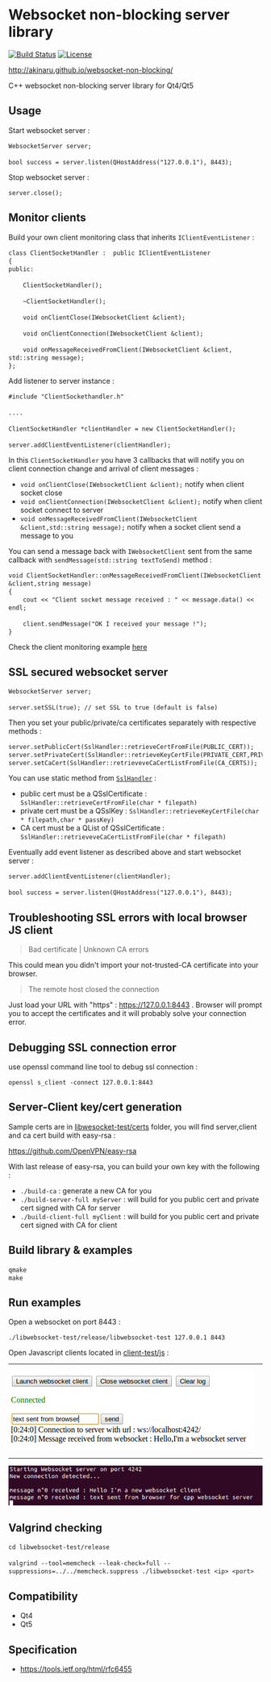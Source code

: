 # Websocket non-blocking server library

[![Build Status](https://travis-ci.org/akinaru/websocket-non-blocking.svg?branch=master)](https://travis-ci.org/akinaru/websocket-non-blocking)
[![License](http://img.shields.io/:license-mit-blue.svg)](LICENSE.md)

http://akinaru.github.io/websocket-non-blocking/

C++ websocket non-blocking server library for Qt4/Qt5

## Usage

Start websocket server :
```
WebsocketServer server;

bool success = server.listen(QHostAddress("127.0.0.1"), 8443);
```

Stop websocket server :
```
server.close();
```

## Monitor clients

Build your own client monitoring class that inherits `IClientEventListener` : 

```
class ClientSocketHandler :  public IClientEventListener
{
public:

    ClientSocketHandler();

    ~ClientSocketHandler();

    void onClientClose(IWebsocketClient &client);

    void onClientConnection(IWebsocketClient &client);

    void onMessageReceivedFromClient(IWebsocketClient &client, std::string message);
};
```

Add listener to server instance : 

```
#include "ClientSockethandler.h"

....

ClientSocketHandler *clientHandler = new ClientSocketHandler();

server.addClientEventListener(clientHandler);
```

In this `ClientSocketHandler` you have 3 callbacks that will notify you on client connection change and arrival of client messages :

* `void onClientClose(IWebsocketClient &client);` notify when client socket close
* `void onClientConnection(IWebsocketClient &client);` notify when client socket connect to server
* `void onMessageReceivedFromClient(IWebsocketClient &client,std::string message);` notify when a socket client send a message to you

You can send a message back with `IWebsocketClient` sent from the same callback with `sendMessage(std::string textToSend)` method :

```
void ClientSocketHandler::onMessageReceivedFromClient(IWebsocketClient &client,string message)
{
    cout << "Client socket message received : " << message.data() << endl;

    client.sendMessage("OK I received your message !");
}
```

Check the client monitoring example [here](./libwebsocket-test/ClientSocketHandler.cpp)

## SSL secured websocket server

```
WebsocketServer server;

server.setSSL(true); // set SSL to true (default is false)
```

Then you set your public/private/ca certificates separately with respective methods : 

```
server.setPublicCert(SslHandler::retrieveCertFromFile(PUBLIC_CERT));
server.setPrivateCert(SslHandler::retrieveKeyCertFile(PRIVATE_CERT,PRIVATE_CERT_PASS));
server.setCaCert(SslHandler::retrieveveCaCertListFromFile(CA_CERTS));
```

You can use static method from [`SslHandler`](./libwebsocket-test/SslHandler.cpp) :

* public cert must be a QSslCertificate : `SslHandler::retrieveCertFromFile(char * filepath)`
* private cert must be a QSslKey : `SslHandler::retrieveKeyCertFile(char * filepath,char * passKey)`
* CA cert must be a QList of QSslCertificate : `SslHandler::retrieveveCaCertListFromFile(char * filepath)`

Eventually add event listener as described above and start websocket server : 

```
server.addClientEventListener(clientHandler);

bool success = server.listen(QHostAddress("127.0.0.1"), 8443);
```

## Troubleshooting SSL errors with local browser JS client

>Bad certificate | Unknown CA errors

This could mean you didn't import your not-trusted-CA certificate into your browser.

>The remote host closed the connection

Just load your URL with "https" : https://127.0.0.1:8443 . Browser will prompt you to accept the certificates and it will probably solve your connection error.


## Debugging SSL connection error

use openssl command line tool to debug ssl connection : 

```
openssl s_client -connect 127.0.0.1:8443
```

## Server-Client key/cert generation

Sample certs are in [libwesocket-test/certs](./libwesocket-test/certs) folder, you will find server,client and ca cert build with easy-rsa :

https://github.com/OpenVPN/easy-rsa

With last release of easy-rsa, you can build your own key with the following : 

* `./build-ca` : generate a new CA for you
* `./build-server-full myServer` : will build for you public cert and private cert signed with CA for server
* `./build-client-full myClient` : will build for you public cert and private cert signed with CA for client

## Build library & examples

```
qmake
make
```

## Run examples

Open a websocket on port 8443 :

```
./libwebsocket-test/release/libwebsocket-test 127.0.0.1 8443
```

Open Javascript clients located in [client-test/js](./client-test/js) :

<hr/>

![client side](./img/clientSide.png)

<hr/>

![server side](./img//serverSide.png)

## Valgrind checking

```
cd libwebsocket-test/release

valgrind --tool=memcheck --leak-check=full --suppressions=../../memcheck.suppress ./libwebsocket-test <ip> <port>

```

## Compatibility

* Qt4
* Qt5

## Specification

* https://tools.ietf.org/html/rfc6455